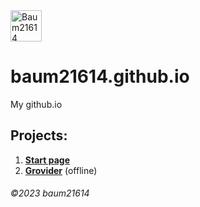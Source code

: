 <img src="https://baum21614-cdn.github.io/imges/main/baum21614.logo.png" alt="Baum21614 Logo" height="50"/>

# baum21614.github.io

My github.io

## Projects:

1. **[Start page](https://baum21614.github.io/start)**
1. **[Grovider](https://grovider.co)** (offline)

###### &copy;2023 baum21614
